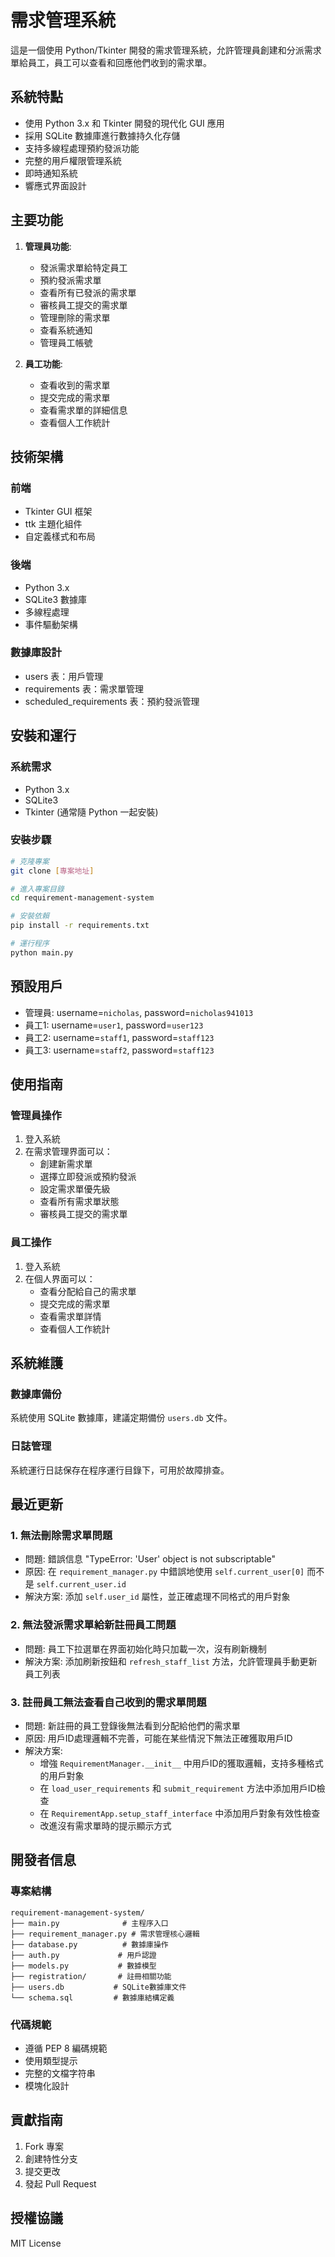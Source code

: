 # 需求管理系統

這是一個使用 Python/Tkinter 開發的需求管理系統，允許管理員創建和分派需求單給員工，員工可以查看和回應他們收到的需求單。

## 系統特點

- 使用 Python 3.x 和 Tkinter 開發的現代化 GUI 應用
- 採用 SQLite 數據庫進行數據持久化存儲
- 支持多線程處理預約發派功能
- 完整的用戶權限管理系統
- 即時通知系統
- 響應式界面設計

## 主要功能

1. **管理員功能**:
   - 發派需求單給特定員工
   - 預約發派需求單
   - 查看所有已發派的需求單
   - 審核員工提交的需求單
   - 管理刪除的需求單
   - 查看系統通知
   - 管理員工帳號

2. **員工功能**:
   - 查看收到的需求單
   - 提交完成的需求單
   - 查看需求單的詳細信息
   - 查看個人工作統計

## 技術架構

### 前端
- Tkinter GUI 框架
- ttk 主題化組件
- 自定義樣式和布局

### 後端
- Python 3.x
- SQLite3 數據庫
- 多線程處理
- 事件驅動架構

### 數據庫設計
- users 表：用戶管理
- requirements 表：需求單管理
- scheduled_requirements 表：預約發派管理

## 安裝和運行

### 系統需求
- Python 3.x
- SQLite3
- Tkinter (通常隨 Python 一起安裝)

### 安裝步驟
```bash
# 克隆專案
git clone [專案地址]

# 進入專案目錄
cd requirement-management-system

# 安裝依賴
pip install -r requirements.txt

# 運行程序
python main.py
```

## 預設用戶
- 管理員: username=`nicholas`, password=`nicholas941013`
- 員工1: username=`user1`, password=`user123`
- 員工2: username=`staff1`, password=`staff123`
- 員工3: username=`staff2`, password=`staff123`

## 使用指南

### 管理員操作
1. 登入系統
2. 在需求管理界面可以：
   - 創建新需求單
   - 選擇立即發派或預約發派
   - 設定需求單優先級
   - 查看所有需求單狀態
   - 審核員工提交的需求單

### 員工操作
1. 登入系統
2. 在個人界面可以：
   - 查看分配給自己的需求單
   - 提交完成的需求單
   - 查看需求單詳情
   - 查看個人工作統計

## 系統維護

### 數據庫備份
系統使用 SQLite 數據庫，建議定期備份 `users.db` 文件。

### 日誌管理
系統運行日誌保存在程序運行目錄下，可用於故障排查。

## 最近更新

### 1. 無法刪除需求單問題
- 問題: 錯誤信息 "TypeError: 'User' object is not subscriptable"
- 原因: 在 `requirement_manager.py` 中錯誤地使用 `self.current_user[0]` 而不是 `self.current_user.id`
- 解決方案: 添加 `self.user_id` 屬性，並正確處理不同格式的用戶對象

### 2. 無法發派需求單給新註冊員工問題
- 問題: 員工下拉選單在界面初始化時只加載一次，沒有刷新機制
- 解決方案: 添加刷新按鈕和 `refresh_staff_list` 方法，允許管理員手動更新員工列表

### 3. 註冊員工無法查看自己收到的需求單問題
- 問題: 新註冊的員工登錄後無法看到分配給他們的需求單
- 原因: 用戶ID處理邏輯不完善，可能在某些情況下無法正確獲取用戶ID
- 解決方案:
  - 增強 `RequirementManager.__init__` 中用戶ID的獲取邏輯，支持多種格式的用戶對象
  - 在 `load_user_requirements` 和 `submit_requirement` 方法中添加用戶ID檢查
  - 在 `RequirementApp.setup_staff_interface` 中添加用戶對象有效性檢查
  - 改進沒有需求單時的提示顯示方式

## 開發者信息

### 專案結構
```
requirement-management-system/
├── main.py              # 主程序入口
├── requirement_manager.py # 需求管理核心邏輯
├── database.py          # 數據庫操作
├── auth.py             # 用戶認證
├── models.py           # 數據模型
├── registration/       # 註冊相關功能
├── users.db           # SQLite數據庫文件
└── schema.sql         # 數據庫結構定義
```

### 代碼規範
- 遵循 PEP 8 編碼規範
- 使用類型提示
- 完整的文檔字符串
- 模塊化設計

## 貢獻指南
1. Fork 專案
2. 創建特性分支
3. 提交更改
4. 發起 Pull Request

## 授權協議
MIT License 